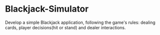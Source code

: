 # Blackjack-Simulator
Develop a simple Blackjack application, following the game's rules: dealing cards, player decisions(hit or stand) and dealer interactions.
